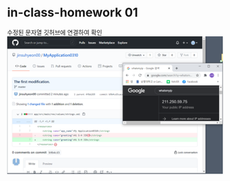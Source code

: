 # in-class-homework 01
수정된 문자열 깃허브에 연결하여 확인
<img src="https://github.com/jinsuhyeon00/images/blob/main/homework01.PNG?raw=true" alt="in-class homework 1 result" />
